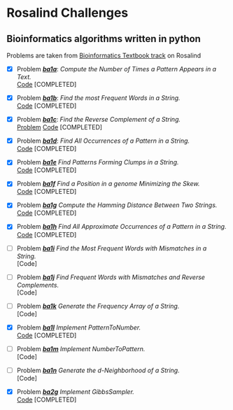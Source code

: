 # Rosalind Challenges
## Bioinformatics algorithms written in python
Problems are taken from [Bioinformatics Textbook track](http://rosalind.info/problems/locations/) on Rosalind

- [x] Problem [***ba1a***](http://rosalind.info/problems/ba1a/): *Compute the Number of Times a Pattern Appears in a Text.*<br>
   [Code](https://github.com/benigmatic/bioinformatics/blob/main/ba1a.py) [COMPLETED]
  
- [x] Problem [***ba1b***](http://rosalind.info/problems/ba1b/): *Find the most Frequent Words in a String.* <br>
   [Code](https://github.com/benigmatic/bioinformatics/blob/main/ba1b.py) [COMPLETED]
  
- [x] Problem [***ba1c***](http://rosalind.info/problems/ba1c/): *Find the Reverse Complement of a String.* <br>
  [Problem](http://rosalind.info/problems/ba1c/)  [Code](https://github.com/benigmatic/bioinformatics/blob/main/ba1c.py) [COMPLETED]
  
- [x] Problem [***ba1d***](http://rosalind.info/problems/ba1d/):	*Find All Occurrences of a Pattern in a String.* <br>
  [Code](https://github.com/benigmatic/bioinformatics/blob/main/ba1d.py) [COMPLETED]
  
- [x] Problem [***ba1e***](http://rosalind.info/problems/ba1e/) *Find Patterns Forming Clumps in a String.* <br>
  [Code](https://github.com/benigmatic/bioinformatics/blob/main/ba1e.java) [COMPLETED]
  
- [x] Problem [***ba1f***](http://rosalind.info/problems/ba1f/)	*Find a Position in a genome Minimizing the Skew.* <br>
   [Code](https://github.com/benigmatic/bioinformatics/blob/main/ba1f.py) [COMPLETED]	
  
 - [x] Problem [***ba1g***](http://rosalind.info/problems/ba1g/) *Compute the Hamming Distance Between Two Strings.* <br>
   [Code](https://github.com/benigmatic/bioinformatics/blob/main/ba1g.py) [COMPLETED]
 - [x] Problem [***ba1h***](http://rosalind.info/problems/ba1h/) *Find All Approximate Occurrences of a Pattern in a String.* <br>
   [Code](https://github.com/benigmatic/bioinformatics/blob/main/ba1h.py) [COMPLETED]
  - [ ] Problem [***ba1i***](http://rosalind.info/problems/ba1i/)	*Find the Most Frequent Words with Mismatches in a String.* <br>
   [Code]
  - [ ] Problem [***ba1j***](http://rosalind.info/problems/ba1j/) *Find Frequent Words with Mismatches and Reverse Complements.* <br>
  [Code]
  - [ ] Problem [***ba1k***](http://rosalind.info/problems/ba1k/)		*Generate the Frequency Array of a String.* <br>
   [Code]
  - [x] Problem [***ba1l***](http://rosalind.info/problems/ba1l/)	*Implement PatternToNumber.* <br>
   [Code](https://github.com/benigmatic/bioinformatics/blob/main/ba1l.py) [COMPLETED]
  - [ ] Problem [***ba1m***](http://rosalind.info/problems/ba1m/)	*Implement NumberToPattern.* <br>
   [Code]
  - [ ] Problem [***ba1n***](http://rosalind.info/problems/ba1n/)	*Generate the d-Neighborhood of a String.* <br>
   [Code]
 
- [x] Problem [***ba2g***](http://rosalind.info/problems/ba2g/) *Implement GibbsSampler.* <br>
   [Code](https://github.com/benigmatic/bioinformatics/blob/main/ba2g.py) [COMPLETED]
